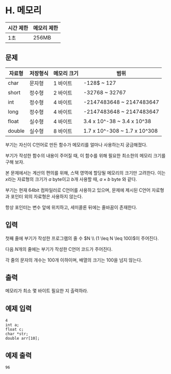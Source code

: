 # H. 메모리

| 시간 제한 | 메모리 제한 |
| --- | --- |
| 1초 | 256MB |

## 문제

| 자료형 | 저장형식 | 메모리 크기 | 범위 |
|---|---|---|---|
| char | 문자형 | 1 바이트 | -128$ ~ 127 |
| short  | 정수형 | 2 바이트 | -32768 ~ 32767 |
| int | 정수형 | 4 바이트 | -2147483648 ~ 2147483647 |
| long | 정수형 | 4 바이트 | -2147483648 ~ 2147483647 |
| float | 실수형 | 4 바이트 | 3.4 x 10^-38 ~ 3.4 x 10^38 |
| double | 실수형 | 8 바이트 | 1.7 x 10^-308 ~ 1.7 x 10^308 |

부기는 자신이 C언어로 만든 함수가 메모리를 얼마나 사용하는지 궁금해졌다.

부기가 작성한 함수의 내용이 주어질 때, 이 함수를 위해 필요한 최소한의 메모리 크기를 구해 보자.

본 문제에서는 계산의 편의를 위해, 스택 영역에 할당될 메모리의 크기만 고려한다. 이는 $x$라는 자료형의 크기가 $a$ byte이고 $b$개 사용할 때, $a \times b$ byte 와 같다.

부기는 현재 64bit 컴파일러로 C언어를 사용하고 있으며, 문제에 제시된 C언어 자료형과 포인터 외의 자료형은 사용하지 않는다.

항상 포인터는 변수 앞에 위치하고, 세미콜론 뒤에는 줄바꿈이 존재한다.

## 입력

첫째 줄에 부기가 작성한 프로그램의 줄 수 $N \\ (1 \leq N \leq 100)$이 주어진다.

다음 $N$개의 줄에는 부기가 작성한 C언어 코드가 주어진다.

각 줄의 문자의 개수는 100개 이하이며, 배열의 크기는 100을 넘지 않는다.

## 출력

메모리가 최소 몇 바이트 필요한 지 출력하라.

## 예제 입력

```
4
int a;
float c;
char *str;
double arr[10];
```

## 예제 출력

```
96
```
